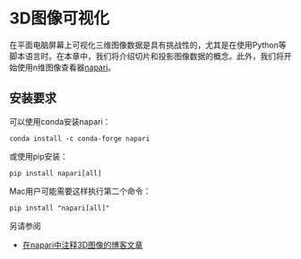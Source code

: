 # 3D图像可视化

在平面电脑屏幕上可视化三维图像数据是具有挑战性的，尤其是在使用Python等脚本语言时。在本章中，我们将介绍切片和投影图像数据的概念。此外，我们将开始使用n维图像查看器[napari](https://napari.org)。

## 安装要求

可以使用conda安装napari：

```
conda install -c conda-forge napari
```

或使用pip安装：

```
pip install napari[all]
```

Mac用户可能需要这样执行第二个命令：

```
pip install "napari[all]"
```

另请参阅
* [在napari中注释3D图像的博客文章](https://focalplane.biologists.com/2023/03/30/annotating-3d-images-in-napari/)